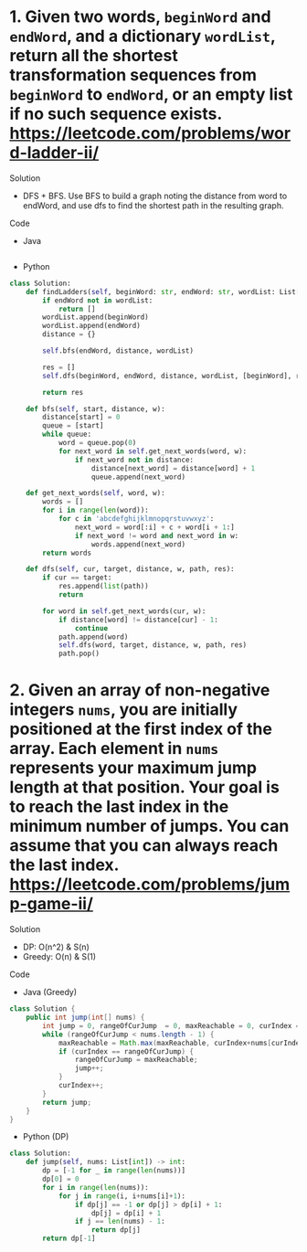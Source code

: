 # 1. Given two words, `beginWord` and `endWord`, and a dictionary `wordList`, return all the shortest transformation sequences from `beginWord` to `endWord`, or an empty list if no such sequence exists. https://leetcode.com/problems/word-ladder-ii/

Solution

- DFS + BFS. Use BFS to build a graph noting the distance from word to endWord, and use dfs to find the shortest path in the resulting graph.

Code

- Java

```java

```

- Python

```python
class Solution:
    def findLadders(self, beginWord: str, endWord: str, wordList: List[str]) -> List[List[str]]:
        if endWord not in wordList:
            return []
        wordList.append(beginWord)
        wordList.append(endWord)
        distance = {}

        self.bfs(endWord, distance, wordList)

        res = []
        self.dfs(beginWord, endWord, distance, wordList, [beginWord], res)

        return res

    def bfs(self, start, distance, w):
        distance[start] = 0
        queue = [start]
        while queue:
            word = queue.pop(0)
            for next_word in self.get_next_words(word, w):
                if next_word not in distance:
                    distance[next_word] = distance[word] + 1
                    queue.append(next_word)

    def get_next_words(self, word, w):
        words = []
        for i in range(len(word)):
            for c in 'abcdefghijklmnopqrstuvwxyz':
                next_word = word[:i] + c + word[i + 1:]
                if next_word != word and next_word in w:
                    words.append(next_word)
        return words

    def dfs(self, cur, target, distance, w, path, res):
        if cur == target:
            res.append(list(path))
            return

        for word in self.get_next_words(cur, w):
            if distance[word] != distance[cur] - 1:
                continue
            path.append(word)
            self.dfs(word, target, distance, w, path, res)
            path.pop()
```

# 2. Given an array of non-negative integers `nums`, you are initially positioned at the first index of the array. Each element in `nums` represents your maximum jump length at that position. Your goal is to reach the last index in the minimum number of jumps. You can assume that you can always reach the last index. https://leetcode.com/problems/jump-game-ii/

Solution

- DP: O(n^2) & S(n)
- Greedy: O(n) & S(1)

Code

- Java (Greedy)

```java
class Solution {
    public int jump(int[] nums) {
        int jump = 0, rangeOfCurJump  = 0, maxReachable = 0, curIndex = 0;
        while (rangeOfCurJump < nums.length - 1) {
            maxReachable = Math.max(maxReachable, curIndex+nums[curIndex]);
            if (curIndex == rangeOfCurJump) {
                rangeOfCurJump = maxReachable;
                jump++;
            }
            curIndex++;
        }
        return jump;
    }
}
```

- Python (DP)

```python
class Solution:
    def jump(self, nums: List[int]) -> int:
        dp = [-1 for _ in range(len(nums))]
        dp[0] = 0
        for i in range(len(nums)):
            for j in range(i, i+nums[i]+1):
                if dp[j] == -1 or dp[j] > dp[i] + 1:
                    dp[j] = dp[i] + 1
                if j == len(nums) - 1:
                    return dp[j]
        return dp[-1]
```